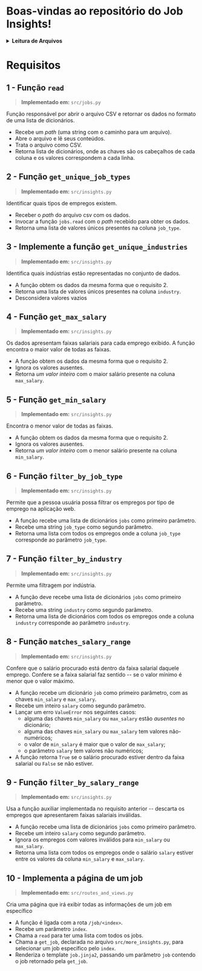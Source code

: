 # Boas-vindas ao repositório do Job Insights!

<details>
  <summary><strong> Leitura de Arquivos</strong></summary><br />
  Neste projeto desenvolvido durante o curso da Trybe, implementei análises de um conjunto de dados sobre empregos. As implementações foram incorporadas a um aplicativo Web desenvolvido com Flask.

</details>

# Requisitos

## 1 - Função `read`
> **Implementado em:** `src/jobs.py`

Função responsável por abrir o arquivo CSV e retornar os dados no formato de uma lista de dicionários.

- Recebe um _path_ (uma string com o caminho para um arquivo).
- Abre o arquivo e lê seus conteúdos.
- Trata o arquivo como CSV.
- Retorna lista de dicionários, onde as chaves são os cabeçalhos de cada coluna e os valores correspondem a cada linha.


## 2 - Função `get_unique_job_types`
> **Implementado em:** `src/insights.py`

Identificar quais tipos de empregos existem.

- Receber o _path_ do arquivo csv com os dados.
- Invocar a função `jobs.read` com o _path_ recebido para obter os dados.
- Retorna uma lista de valores únicos presentes na coluna `job_type`.


## 3 - Implemente a função `get_unique_industries`
> **Implementado em:** `src/insights.py`

Identifica quais indústrias estão representadas no conjunto de dados.

- A função obtem os dados da mesma forma que o requisito 2.
- Retorna uma lista de valores únicos presentes na coluna `industry`.
- Desconsidera valores vazios

## 4 - Função `get_max_salary`
> **Implementado em:** `src/insights.py`

Os dados apresentam faixas salariais para cada emprego exibido. A função encontra o maior valor de todas as faixas.

- A função obtem os dados da mesma forma que o requisito 2.
- Ignora os valores ausentes.
- Retorna *um valor inteiro* com o maior salário presente na coluna `max_salary`.

## 5 - Função `get_min_salary`
> **Implementado em:** `src/insights.py`

 Encontra o menor valor de todas as faixas.

- A função obtem os dados da mesma forma que o requisito 2.
- Ignora os valores ausentes.
- Retorna *um valor inteiro* com o menor salário presente na coluna `min_salary`.


## 6 - Função `filter_by_job_type`
> **Implementado em:** `src/insights.py`

Permite que a pessoa usuária possa filtrar os empregos por tipo de emprego na aplicação web.

- A função recebe uma lista de dicionários `jobs` como primeiro parâmetro.
- Recebe uma string `job_type` como segundo parâmetro.
- Retorna uma lista com todos os empregos onde a coluna `job_type` corresponde ao parâmetro `job_type`.

## 7 - Função `filter_by_industry`
> **Implementado em:** `src/insights.py`

Permite uma filtragem por indústria.

- A função deve recebe uma lista de dicionários `jobs` como primeiro parâmetro.
- Recebe uma string `industry` como segundo parâmetro.
- Retorna uma lista de dicionários com todos os empregos onde a coluna `industry` corresponde ao parâmetro `industry`.


## 8 - Função `matches_salary_range`
> **Implementado em:** `src/insights.py`

Confere que o salário procurado está dentro da faixa salarial daquele emprego. Confere se a faixa salarial faz sentido -- se o valor mínimo é menor que o valor máximo.

- A função recebe um dicionário `job` como primeiro parâmetro, com as chaves `min_salary` e `max_salary`.
- Recebe um inteiro `salary` como segundo parâmetro.
- Lançar um erro `ValueError` nos seguintes casos:
  - alguma das chaves `min_salary` ou `max_salary` estão *ausentes* no dicionário;
  - alguma das chaves `min_salary` ou `max_salary` tem valores não-numéricos;
  - o valor de `min_salary` é maior que o valor de `max_salary`;
  - o parâmetro `salary` tem valores não numéricos;
- A função retorna `True` se o salário procurado estiver dentro da faixa salarial ou `False` se não estiver.


## 9 - Função `filter_by_salary_range`
> **Implementado em:** `src/insights.py`

Usa a função auxiliar implementada no requisito anterior -- descarta os empregos que apresentarem faixas salariais inválidas.

- A função recebe uma lista de dicionários `jobs` como primeiro parâmetro.
- Recebe um inteiro `salary` como segundo parâmetro.
- Ignora os empregos com valores inválidos para `min_salary` ou `max_salary`.
- Retorna uma lista com todos os empregos onde o salário `salary` estiver entre os valores da coluna `min_salary` e `max_salary`.

## 10 - Implementa a página de um job
> **Implementado em:** `src/routes_and_views.py`

Cria uma página que irá exibir todas as informações de um job em específico

- A função é ligada com a rota `/job/<index>`.
- Recebe um parâmetro `index`.
- Chama a `read` para ter uma lista com todos os jobs.
- Chama a `get_job`, declarada no arquivo `src/more_insights.py`, para selecionar um job específico pelo `index`.
- Renderiza o template `job.jinja2`, passando um parâmetro `job` contendo o job retornado pela `get_job`.
</details>
